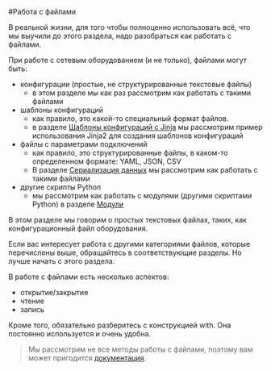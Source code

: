 #Работа с файлами

В реальной жизни, для того чтобы полноценно использовать всё, что мы выучили до этого раздела, надо разобраться как работать с файлами.

При работе с сетевым оборудованием (и не только), файлами могут быть:
* конфигурации (простые, не структурированные текстовые файлы)
  * в этом разделе мы как раз рассмотрим как работать с такими файлами
* шаблоны конфигураций
  * как правило, это какой-то специальный формат файлов.
  * в разделе [Шаблоны конфигураций с Jinja](../13_jinja2/) мы рассмотрим пример использования Jinja2 для создания шаблонов конфигураций
* файлы с параметрами подключений
  * как правило, это структурированные файлы, в каком-то определенном формате: YAML, JSON, CSV
  * В разделе [Сериализация данных](../10_serialization/) мы рассмотрим как работать с такими файлами
* другие скрипты Python
  * мы рассмотрим как работать с модулями (другими скриптами Python) в разделе [Модули](../08_modules/)

В этом разделе мы говорим о простых текстовых файлах, таких, как конфигурационный файл оборудования.

Если вас интересует работа с другими категориями файлов, которые перечислены выше, обращайтесь в соответствующие разделы.
Но лучше начать с этого раздела.

В работе с файлами есть несколько аспектов:
* открытие/закрытие
* чтение
* запись

Кроме того, обязательно разберитесь с конструкцией with. Она постоянно используется и очень удобна.

> Мы рассмотрим не все методы работы с файлами, поэтому вам может пригодится [документация](https://docs.python.org/2/library/stdtypes.html#bltin-file-objects).
